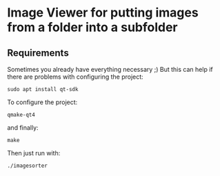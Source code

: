 # Image Viewer for putting images from a folder into a subfolder

## Requirements

Sometimes you already have everything necessary ;)
But this can help if there are problems with configuring the project:

`sudo apt install qt-sdk`

To configure the project:

`qmake-qt4`

and finally:

`make`

Then just run with:

`./imagesorter`

